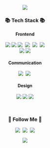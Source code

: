 <p align='center'>
    <img src="https://capsule-render.vercel.app/api?type=waving&color=auto&height=300&section=header&text=Welcome%20to%20Dongurame&fontSize=70&animation=fadeIn&fontAlignY=25&desc=Frontend%20developer%20Jaewoong%20Park!!&descAlignY=51&descAlign=77"/>
</p>

<h3 align="center">📚 Tech Stack 📚</h3>
<h4 align="center">Frontend</h3>
<p align="center">
    <img src="https://img.shields.io/badge/HTML-E34F26?style=flat-square&logo=HTML5&logoColor=white"/></a>
<img src="https://img.shields.io/badge/CSS-1572B6?style=flat-square&logo=CSS5&logoColor=white"/></a>
  <img src="https://img.shields.io/badge/JavaScript-ffb13b?style=flat-square&logo=javascript&logoColor=white"/></a>&nbsp
  <img src="https://img.shields.io/badge/TypeScript-3178C6?style=flat-square&logo=typescript&logoColor=white"/></a>&nbsp 
  <img src="https://img.shields.io/badge/React-61DAFB?style=flat-square&logo=react&logoColor=white"/></a>&nbsp
  <img src="https://img.shields.io/badge/Next.js-000000?style=flat-square&logo=Next.js&logoColor=white"/>
  <br/>
<img src="https://img.shields.io/badge/styled components-DB7093?style=flat-square&logo=styled-components&logoColor=white"/></a>
<img src="https://img.shields.io/badge/Tailwind-06B6D4?style=flat-square&logo=Tailwind CSS&logoColor=white"/></a>
  <br>
  </p>
 <h4 align="center">Communication</h3>
  <p align="center">
   <img src="https://img.shields.io/badge/Notion-000000?style=flat-square&logo=notion&logoColor=white"/></a>&nbsp 
  <img src="https://img.shields.io/badge/Slack-4A154B?style=flat-square&logo=slack&logoColor=white"/></a>&nbsp
   </p>
 <h4 align="center">Design</h3>
  <p align="center">
<img src="https://img.shields.io/badge/Figma-E6B91E?style=flat-square&logo=figma&logoColor=white"/></a>
<img src="https://img.shields.io/badge/Adobe Illustrator-FF9A00?style=flat-square&logo=AdobeIllustrator&logoColor=white"/></a>
<img src="https://img.shields.io/badge/Adobe Photoshop-31A8FF?style=flat-square&logo=AdobePhotoshop&logoColor=white"/></a>

</p>
  <br>

<h3 align="center">🌈 Follow Me 🌈</h3>
<p align="center">
  <a href="https://dongurame.tistory.com/"><img src="https://img.shields.io/badge/Tech%20Blog-11B48A?style=flat-square&logo=Vimeo&logoColor=white&link=https://velog.io/@hyeinisfree"/></a>&nbsp
  <a href="https://www.instagram.com/dongurameee/"><img src="https://img.shields.io/badge/Instagram-E4405F?style=flat-square&logo=Instagram&logoColor=white&link=https://www.instagram.com/hye_inisfree/"/></a>&nbsp
  <a href="mailto:sanulim940@gmail.com"><img src="https://img.shields.io/badge/Gmail-d14836?style=flat-square&logo=Gmail&logoColor=white&link=kimhyein7110@gmail.com"/></a>
</p>

<p align="center">
  <a href="https://hits.seeyoufarm.com"><img src="https://hits.seeyoufarm.com/api/count/incr/badge.svg?url=https%3A%2F%2Fgithub.com%2Fhyeinisfree&count_bg=%2341B883&title_bg=%23CDC2C2&icon=github.svg&icon_color=%23E7E7E7&title=hits&edge_flat=false"/></a>
</p>
